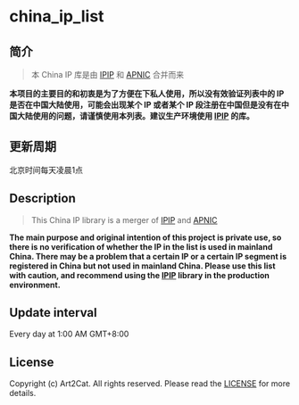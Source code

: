 # china_ip_list

## 简介
> 本 China IP 库是由 [IPIP](https://github.com/17mon/china_ip_list/) 和 [APNIC](https://ftp.apnic.net/apnic/stats/apnic/delegated-apnic-latest) 合并而来

**本项目的主要目的和初衷是为了方便在下私人使用，所以没有效验证列表中的 IP 是否在中国大陆使用，可能会出现某个 IP 或者某个 IP 段注册在中国但是没有在中国大陆使用的问题，请谨慎使用本列表。建议生产环境使用 [IPIP](https://github.com/17mon/china_ip_list/) 的库。**

## 更新周期
北京时间每天凌晨1点

## Description
> This China IP library is a merger of [IPIP](https://github.com/17mon/china_ip_list/) and [APNIC](https://ftp.apnic.net/apnic/stats/apnic/delegated-apnic-latest)

**The main purpose and original intention of this project is private use, so there is no verification of whether the IP in the list is used in mainland China. There may be a problem that a certain IP or a certain IP segment is registered in China but not used in mainland China. Please use this list with caution, and recommend using the [IPIP](https://github.com/17mon/china_ip_list/) library in the production environment.**

## Update interval
Every day at 1:00 AM GMT+8:00

## License
Copyright (c) Art2Cat. All rights reserved. Please read the [LICENSE](LICENSE) for more details.
